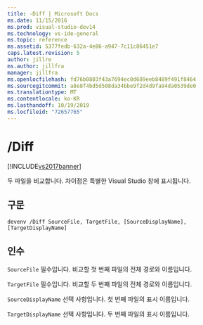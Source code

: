 ```yaml
---
title: -Diff | Microsoft Docs
ms.date: 11/15/2016
ms.prod: visual-studio-dev14
ms.technology: vs-ide-general
ms.topic: reference
ms.assetid: 5377fedb-632a-4e86-a947-7c11c86451e7
caps.latest.revision: 5
author: jillre
ms.author: jillfra
manager: jillfra
ms.openlocfilehash: fd76b0803f43a7694ec0d689eeb8489f491f8464
ms.sourcegitcommit: a8e8f4bd5d508da34bbe9f2d4d9fa94da0539de0
ms.translationtype: MT
ms.contentlocale: ko-KR
ms.lasthandoff: 10/19/2019
ms.locfileid: "72657765"
---
```

# <a name="diff"></a>/Diff
[!INCLUDE[vs2017banner](../../includes/vs2017banner.md)]

두 파일을 비교합니다. 차이점은 특별한 Visual Studio 창에 표시됩니다.

## <a name="syntax"></a>구문

```
devenv /Diff SourceFile, TargetFile, [SourceDisplayName],[TargetDisplayName]
```

## <a name="arguments"></a>인수
 `SourceFile` 필수입니다. 비교할 첫 번째 파일의 전체 경로와 이름입니다.

 `TargetFile` 필수입니다. 비교할 두 번째 파일의 전체 경로와 이름입니다.

 `SourceDisplayName` 선택 사항입니다. 첫 번째 파일의 표시 이름입니다.

 `TargetDisplayName` 선택 사항입니다. 두 번째 파일의 표시 이름입니다.
